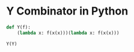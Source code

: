 
# Y Combinator in Python

```py
def Y(f):
    (lambda x: f(x(x)))(lambda x: f(x(x)))

Y(Y)
```

<!--stackedit_data:
eyJoaXN0b3J5IjpbMTUwNzEyMDYwNCw3MzA5OTgxMTZdfQ==
-->
